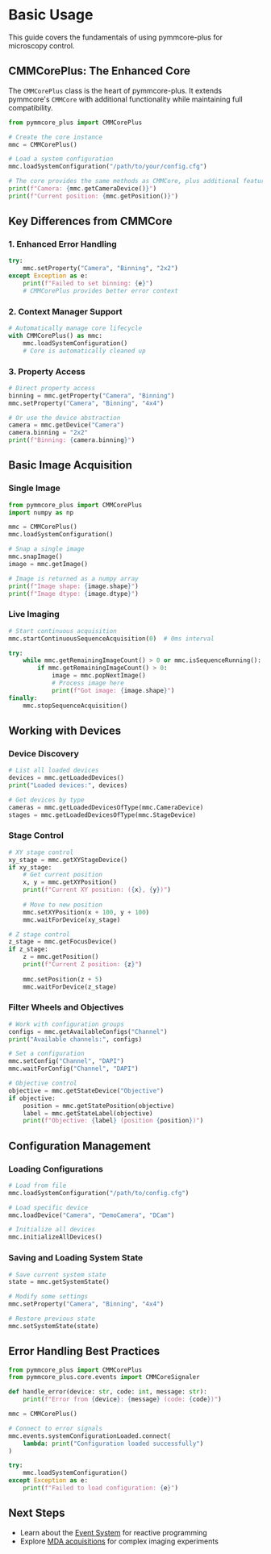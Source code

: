# Basic Usage

This guide covers the fundamentals of using pymmcore-plus for microscopy control.

## CMMCorePlus: The Enhanced Core

The `CMMCorePlus` class is the heart of pymmcore-plus. It extends pymmcore's `CMMCore` with additional functionality while maintaining full compatibility.

```python
from pymmcore_plus import CMMCorePlus

# Create the core instance
mmc = CMMCorePlus()

# Load a system configuration
mmc.loadSystemConfiguration("/path/to/your/config.cfg")

# The core provides the same methods as CMMCore, plus additional features
print(f"Camera: {mmc.getCameraDevice()}")
print(f"Current position: {mmc.getPosition()}")
```

## Key Differences from CMMCore

### 1. Enhanced Error Handling

```python
try:
    mmc.setProperty("Camera", "Binning", "2x2")
except Exception as e:
    print(f"Failed to set binning: {e}")
    # CMMCorePlus provides better error context
```

### 2. Context Manager Support

```python
# Automatically manage core lifecycle
with CMMCorePlus() as mmc:
    mmc.loadSystemConfiguration()
    # Core is automatically cleaned up
```

### 3. Property Access

```python
# Direct property access
binning = mmc.getProperty("Camera", "Binning")
mmc.setProperty("Camera", "Binning", "4x4")

# Or use the device abstraction
camera = mmc.getDevice("Camera")
camera.binning = "2x2"
print(f"Binning: {camera.binning}")
```

## Basic Image Acquisition

### Single Image

```python
from pymmcore_plus import CMMCorePlus
import numpy as np

mmc = CMMCorePlus()
mmc.loadSystemConfiguration()

# Snap a single image
mmc.snapImage()
image = mmc.getImage()

# Image is returned as a numpy array
print(f"Image shape: {image.shape}")
print(f"Image dtype: {image.dtype}")
```

### Live Imaging

```python
# Start continuous acquisition
mmc.startContinuousSequenceAcquisition(0)  # 0ms interval

try:
    while mmc.getRemainingImageCount() > 0 or mmc.isSequenceRunning():
        if mmc.getRemainingImageCount() > 0:
            image = mmc.popNextImage()
            # Process image here
            print(f"Got image: {image.shape}")
finally:
    mmc.stopSequenceAcquisition()
```

## Working with Devices

### Device Discovery

```python
# List all loaded devices
devices = mmc.getLoadedDevices()
print("Loaded devices:", devices)

# Get devices by type
cameras = mmc.getLoadedDevicesOfType(mmc.CameraDevice)
stages = mmc.getLoadedDevicesOfType(mmc.StageDevice)
```

### Stage Control

```python
# XY stage control
xy_stage = mmc.getXYStageDevice()
if xy_stage:
    # Get current position
    x, y = mmc.getXYPosition()
    print(f"Current XY position: ({x}, {y})")
    
    # Move to new position
    mmc.setXYPosition(x + 100, y + 100)
    mmc.waitForDevice(xy_stage)

# Z stage control
z_stage = mmc.getFocusDevice()
if z_stage:
    z = mmc.getPosition()
    print(f"Current Z position: {z}")
    
    mmc.setPosition(z + 5)
    mmc.waitForDevice(z_stage)
```

### Filter Wheels and Objectives

```python
# Work with configuration groups
configs = mmc.getAvailableConfigs("Channel")
print("Available channels:", configs)

# Set a configuration
mmc.setConfig("Channel", "DAPI")
mmc.waitForConfig("Channel", "DAPI")

# Objective control
objective = mmc.getStateDevice("Objective")
if objective:
    position = mmc.getStatePosition(objective)
    label = mmc.getStateLabel(objective)
    print(f"Objective: {label} (position {position})")
```

## Configuration Management

### Loading Configurations

```python
# Load from file
mmc.loadSystemConfiguration("/path/to/config.cfg")

# Load specific device
mmc.loadDevice("Camera", "DemoCamera", "DCam")

# Initialize all devices
mmc.initializeAllDevices()
```

### Saving and Loading System State

```python
# Save current system state
state = mmc.getSystemState()

# Modify some settings
mmc.setProperty("Camera", "Binning", "4x4")

# Restore previous state
mmc.setSystemState(state)
```

## Error Handling Best Practices

```python
from pymmcore_plus import CMMCorePlus
from pymmcore_plus.core.events import CMMCoreSignaler

def handle_error(device: str, code: int, message: str):
    print(f"Error from {device}: {message} (code: {code})")

mmc = CMMCorePlus()

# Connect to error signals
mmc.events.systemConfigurationLoaded.connect(
    lambda: print("Configuration loaded successfully")
)

try:
    mmc.loadSystemConfiguration()
except Exception as e:
    print(f"Failed to load configuration: {e}")
```

## Next Steps

- Learn about the [Event System](events.md) for reactive programming
- Explore [MDA acquisitions](mda.md) for complex imaging experiments
